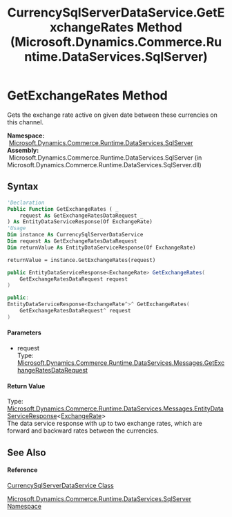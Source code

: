 ﻿---
title: CurrencySqlServerDataService.GetExchangeRates Method  (Microsoft.Dynamics.Commerce.Runtime.DataServices.SqlServer)
TOCTitle: GetExchangeRates Method
ms:assetid: M:Microsoft.Dynamics.Commerce.Runtime.DataServices.SqlServer.CurrencySqlServerDataService.GetExchangeRates(Microsoft.Dynamics.Commerce.Runtime.DataServices.Messages.GetExchangeRatesDataRequest)
ms:mtpsurl: https://technet.microsoft.com/en-us/library/microsoft.dynamics.commerce.runtime.dataservices.sqlserver.currencysqlserverdataservice.getexchangerates(v=AX.60)
ms:contentKeyID: 65316997
ms.date: 05/18/2015
mtps_version: v=AX.60
f1_keywords:
- Microsoft.Dynamics.Commerce.Runtime.DataServices.SqlServer.CurrencySqlServerDataService.GetExchangeRates
dev_langs:
- CSharp
- C++
- VB
---

# GetExchangeRates Method

Gets the exchange rate active on given date between these currencies on this channel.

**Namespace:**  [Microsoft.Dynamics.Commerce.Runtime.DataServices.SqlServer](microsoft-dynamics-commerce-runtime-dataservices-sqlserver-namespace.md)  
**Assembly:**  Microsoft.Dynamics.Commerce.Runtime.DataServices.SqlServer (in Microsoft.Dynamics.Commerce.Runtime.DataServices.SqlServer.dll)

## Syntax

``` vb
'Declaration
Public Function GetExchangeRates ( _
    request As GetExchangeRatesDataRequest _
) As EntityDataServiceResponse(Of ExchangeRate)
'Usage
Dim instance As CurrencySqlServerDataService
Dim request As GetExchangeRatesDataRequest
Dim returnValue As EntityDataServiceResponse(Of ExchangeRate)

returnValue = instance.GetExchangeRates(request)
```

``` csharp
public EntityDataServiceResponse<ExchangeRate> GetExchangeRates(
    GetExchangeRatesDataRequest request
)
```

``` c++
public:
EntityDataServiceResponse<ExchangeRate^>^ GetExchangeRates(
    GetExchangeRatesDataRequest^ request
)
```

#### Parameters

  - request  
    Type: [Microsoft.Dynamics.Commerce.Runtime.DataServices.Messages.GetExchangeRatesDataRequest](getexchangeratesdatarequest-class-microsoft-dynamics-commerce-runtime-dataservices-messages.md)  

#### Return Value

Type: [Microsoft.Dynamics.Commerce.Runtime.DataServices.Messages.EntityDataServiceResponse](entitydataserviceresponse-t-class-microsoft-dynamics-commerce-runtime-dataservices-messages.md)\<[ExchangeRate](exchangerate-class-microsoft-dynamics-commerce-runtime-datamodel.md)\>  
The data service response with up to two exchange rates, which are forward and backward rates between the currencies.  

## See Also

#### Reference

[CurrencySqlServerDataService Class](currencysqlserverdataservice-class-microsoft-dynamics-commerce-runtime-dataservices-sqlserver.md)

[Microsoft.Dynamics.Commerce.Runtime.DataServices.SqlServer Namespace](microsoft-dynamics-commerce-runtime-dataservices-sqlserver-namespace.md)


